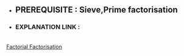 - ## PREREQUISITE : Sieve,Prime factorisation 
- ### EXPLANATION LINK :
<br> [Factorial Factorisation](https://forthright48.com/prime-factorization-of-factorial)
